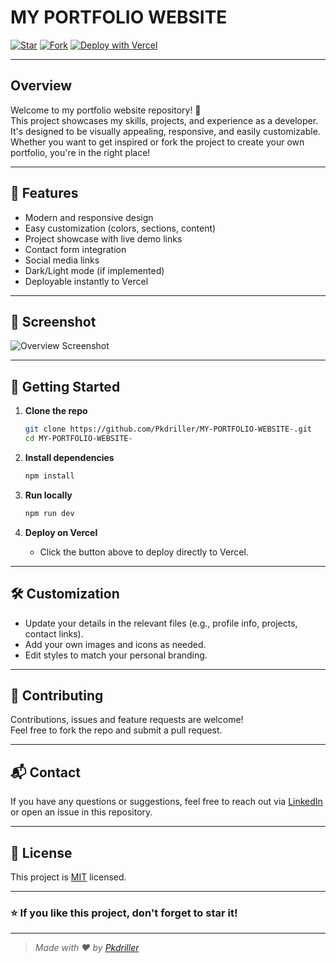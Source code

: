 # MY PORTFOLIO WEBSITE

[![Star](https://img.shields.io/github/stars/Pkdriller/MY-PORTFOLIO-WEBSITE-?style=social)](https://github.com/Pkdriller/MY-PORTFOLIO-WEBSITE-/stargazers)
[![Fork](https://img.shields.io/github/forks/Pkdriller/MY-PORTFOLIO-WEBSITE-?style=social)](https://github.com/Pkdriller/MY-PORTFOLIO-WEBSITE-/fork)
[![Deploy with Vercel](https://vercel.com/button)](https://vercel.com/new/clone?repository-url=https://github.com/Pkdriller/MY-PORTFOLIO-WEBSITE-)

---

## Overview

Welcome to my portfolio website repository! 🚀  
This project showcases my skills, projects, and experience as a developer. It's designed to be visually appealing, responsive, and easily customizable. Whether you want to get inspired or fork the project to create your own portfolio, you're in the right place!

---

## 🌟 Features

- Modern and responsive design
- Easy customization (colors, sections, content)
- Project showcase with live demo links
- Contact form integration
- Social media links
- Dark/Light mode (if implemented)
- Deployable instantly to Vercel

---

## 📸 Screenshot

<!-- Replace 'overview.png' with your screenshot file -->
![Overview Screenshot](overview.png)

---

## 🚀 Getting Started

1. **Clone the repo**
   ```bash
   git clone https://github.com/Pkdriller/MY-PORTFOLIO-WEBSITE-.git
   cd MY-PORTFOLIO-WEBSITE-
   ```

2. **Install dependencies**
   ```bash
   npm install
   ```

3. **Run locally**
   ```bash
   npm run dev
   ```

4. **Deploy on Vercel**
   - Click the button above to deploy directly to Vercel.

---

## 🛠️ Customization

- Update your details in the relevant files (e.g., profile info, projects, contact links).
- Add your own images and icons as needed.
- Edit styles to match your personal branding.

---

## 🤝 Contributing

Contributions, issues and feature requests are welcome!  
Feel free to fork the repo and submit a pull request.

---

## 📬 Contact

If you have any questions or suggestions, feel free to reach out via [LinkedIn](#) or open an issue in this repository.

---

## 📄 License

This project is [MIT](LICENSE) licensed.

---

### ⭐ If you like this project, don't forget to star it!

---

> _Made with ❤️ by [Pkdriller](https://github.com/Pkdriller)_
